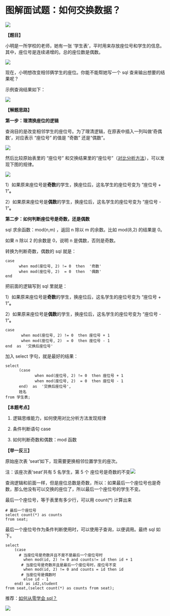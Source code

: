 # **图解面试题：如何交换数据？**

![](https://mmbiz.qpic.cn/mmbiz_jpg/PnRVMhXvfFKGyqgG7nazkEmQzkFoL7C1ltADzwjXHF22Gt1ed7D29MQicublvBuxicN2DfsxqiaqQOz0dOribF32RQ/640?wx_fmt=jpeg)

**【题目】**
  
小明是一所学校的老师，她有一张 ‘学生表’，平时用来存放座位号和学生的信息。其中，座位号是连续递增的。总的座位数是偶数。

![](https://mmbiz.qpic.cn/mmbiz_jpg/PnRVMhXvfFKGyqgG7nazkEmQzkFoL7C1IdF81PFLy8MHvu4TDZicFN1ossf6tRhdOllSicykCtYjZibSf2pxC2wbg/640?wx_fmt=jpeg)

现在，小明想改变相邻俩学生的座位。你能不能帮她写一个 sql 查来输出想要的结果呢？  

示例查询结果如下：

![](https://mmbiz.qpic.cn/mmbiz_jpg/PnRVMhXvfFKGyqgG7nazkEmQzkFoL7C1PFus40j4aIg5Ey0NBykXgyQicpuso9ZJZNJhjqtbvVAjxje6OdlvcQQ/640?wx_fmt=jpeg)

**【解题思路】**  

**第一步：理清换座位的逻辑**

查询目的是改变相邻学生的座位号。为了理清逻辑，在原表中插入一列叫做‘奇偶数’，对应表示 “座位号” 的值是 “奇数” 还是“偶数”。

![](https://mmbiz.qpic.cn/mmbiz_png/PnRVMhXvfFKGyqgG7nazkEmQzkFoL7C1oEcdMTXM4xMGlzJ3F6mlI7CR4Zx0gtYDpUuknIBwqTaJIj243IcgbQ/640?wx_fmt=png)

然后比较原始表里的 “座位号” 和交换结果里的“座位号”（[对比分析方法](http://mp.weixin.qq.com/s?__biz=MzAxMTMwNTMxMQ==&mid=2649246563&idx=2&sn=3ffe509999d144d23dec5acc101fc2ef&chksm=835fc353b4284a45ce01391453fe2fec1b225bbd6bbdb67dd7f304aacdd4f21f60d0b27ba309&scene=21#wechat_redirect)），可以发现下图的规律。  

![](https://mmbiz.qpic.cn/mmbiz_jpg/PnRVMhXvfFKGyqgG7nazkEmQzkFoL7C1nibGPkHVDzdDuW02WQVjLD6jeHGDiagZjBdnJXBnDBpRmfblFUoibAOdA/640?wx_fmt=jpeg)

1）如果原来座位号是**奇数**的学生，换座位后，这名学生的座位号变为 “座位号 + 1”**。**

2）如果原来座位号是**偶数**的学生，换座位后，这名学生的座位号变为 “座位号 - 1”**。**  

**第二步：如何判断座位号是奇数，还是偶数**

sql 求余函数：mod(n,m) ，返回 n 除以 m 的余数。比如 mod(8,2) 的结果是 0。

如果 n 除以 2 的余数是 0，说明 n 是偶数，否则是奇数。

转换为判断奇数，偶数的 sql 就是：

```MYSQL
case
      when mod(座位号, 2) != 0  then  '奇数'
      when mod(座位号, 2)  = 0  then  '偶数'
end

```

把前面的逻辑写到 sql 里就是：  

1）如果原来座位号是**奇数**的学生，换座位后，这名学生的座位号变为 “座位号 + 1”**。**

2）如果原来座位号是**偶数**的学生，换座位后，这名学生的座位号变为 “座位号 - 1”**。**

```MYSQL
case
       when mod(座位号, 2) != 0  then 座位号 + 1
       when mod(座位号, 2)  = 0  then 座位号 - 1
end  as  '交换后座位号'

```

加入 select 字句，就是最好的结果：  

```MYSQL
select
      (case
             when mod(座位号, 2) != 0  then 座位号 + 1
             when mod(座位号, 2)  = 0  then 座位号 - 1
      end)  as  '交换后座位号',
      姓名
from 学生表;

```

**【本题考点】**

1. 逻辑思维能力，如何使用对比分析方法发现规律  

2. 条件判断语句 case

3. 如何判断奇数和偶数：mod 函数

**【举一反三】**  

原始座次表 ‘seat’如下，现需要更换相邻位置学生的座次。

注：该座次表‘seat’共有 5 名学生，第 5 个 座位号是奇数的不变![](https://mmbiz.qpic.cn/mmbiz_png/kDgBWNJdEPLLia3rtAR2DpEkZQ66h2iaurycUvrYQJNlvR0uy1HqQYoeDMHnZ6ZzZA03rVuicHhwvs4gHcAIDiaExg/640?wx_fmt=png)

查询逻辑和前面一样，但是座位总数是奇数，所以：如果最后一个座位号也是奇数，那么他没有可以交换的座位了，所以最后一个座位号的学生不变。

最后一个座位号，等于表里有多少行，可以用 count(*) 计算出来

```MYSQL
# 最后一个座位号
select count(*) as counts 
from seat;

```

最后一个座位号作为条件判断使用时，可以使用子查询，以便调用。最终 sql 如下。

```MYSQL
select
    (case
      # 当座位号是奇数并且不是不是最后一个座位号时
        when mod(id, 2) != 0 and counts!= id then id + 1
       # 当座位号是奇数并且是最后一个座位号时，座位号不变
        when mod(id, 2) != 0 and counts = id then id
       # 当座位号是偶数时
        else id - 1
    end) as id2,student
from seat,(select count(*) as counts from seat);

```

推荐：[如何从零学会 sql？](http://mp.weixin.qq.com/s?__biz=MzAxMTMwNTMxMQ==&mid=2649247566&idx=2&sn=5af748b677eb72028764dde0577675fb&chksm=835fc77eb4284e68e8cfe3f08c5a671b9e080b2651f20b40b1c793ffda4042ae43ad8f35a755&scene=21#wechat_redirect)

![](https://mmbiz.qpic.cn/mmbiz_jpg/PnRVMhXvfFLxIWAcpH8WkJcASQH4ndhfSBQdupDEEcrxt9GKsU4nKKMQ4ZRVesnGwDT0jUbsRXt5ywrfmE8pqw/640?wx_fmt=jpeg)

